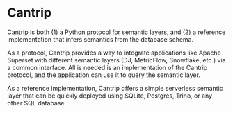 # Cantrip

Cantrip is both (1) a Python protocol for semantic layers, and (2) a reference implementation that infers semantics from the database schema.

As a protocol, Cantrip provides a way to integrate applications like Apache Superset with different semantic layers (DJ, MetricFlow, Snowflake, etc.) via a common interface. All is needed is an implementation of the Cantrip protocol, and the application can use it to query the semantic layer.

As a reference implementation, Cantrip offers a simple serverless semantic layer that can be quickly deployed using SQLite, Postgres, Trino, or any other SQL database.
